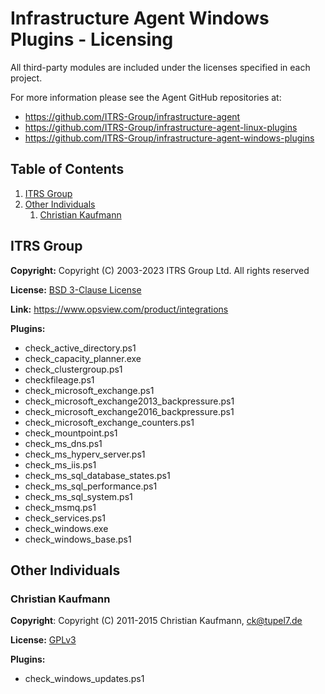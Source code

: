 # Infrastructure Agent Windows Plugins - Licensing
All third-party modules are included under the licenses specified in each
project.

For more information please see the Agent GitHub repositories at:
* https://github.com/ITRS-Group/infrastructure-agent
* https://github.com/ITRS-Group/infrastructure-agent-linux-plugins
* https://github.com/ITRS-Group/infrastructure-agent-windows-plugins

## Table of Contents
1. [ITRS Group](#ITRS-Group)
2. [Other Individuals](#Other-Individuals)
   1. [Christian Kaufmann](#Christian-Kaufmann)

## ITRS Group
**Copyright:** Copyright (C) 2003-2023 ITRS Group Ltd. All rights reserved

**License:** [BSD 3-Clause License](licenses/BSD-3.0)

**Link:** https://www.opsview.com/product/integrations

**Plugins:**
* check_active_directory.ps1
* check_capacity_planner.exe
* check_clustergroup.ps1
* checkfileage.ps1
* check_microsoft_exchange.ps1
* check_microsoft_exchange2013_backpressure.ps1
* check_microsoft_exchange2016_backpressure.ps1
* check_microsoft_exchange_counters.ps1
* check_mountpoint.ps1
* check_ms_dns.ps1
* check_ms_hyperv_server.ps1
* check_ms_iis.ps1
* check_ms_sql_database_states.ps1
* check_ms_sql_performance.ps1
* check_ms_sql_system.ps1
* check_msmq.ps1
* check_services.ps1
* check_windows.exe
* check_windows_base.ps1

## Other Individuals
### Christian Kaufmann
**Copyright**: Copyright (C) 2011-2015 Christian Kaufmann, ck@tupel7.de

**License:** [GPLv3](licenses/GPL-3.0)

**Plugins:**
* check_windows_updates.ps1
